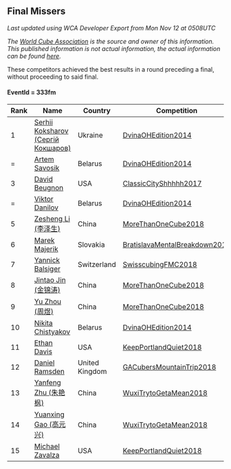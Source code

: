 ## Final Missers

*Last updated using WCA Developer Export from Mon Nov 12 at 0508UTC*

*The [World Cube Association](https://www.worldcubeassociation.org) is the source and owner of this information. This published information is not actual information, the actual information can be found [here](https://www.worldcubeassociation.org/results).*

These competitors achieved the best results in a round preceding a final, without proceeding to said final.

#### EventId = 333fm

|Rank|Name|Country|Competition|Result|  
|--|--|--|--|--|  
|1|[Serhii Koksharov (Сергій Кокшаров)](https://www.worldcubeassociation.org/persons/2013KOKS01)|Ukraine|[DvinaOHEdition2014](https://www.worldcubeassociation.org/competitions/DvinaOHEdition2014)|42.00|  
|=|[Artem Savosik](https://www.worldcubeassociation.org/persons/2013SAVO01)|Belarus|[DvinaOHEdition2014](https://www.worldcubeassociation.org/competitions/DvinaOHEdition2014)|42.00|  
|3|[David Beugnon](https://www.worldcubeassociation.org/persons/2015BEUG01)|USA|[ClassicCityShhhhh2017](https://www.worldcubeassociation.org/competitions/ClassicCityShhhhh2017)|42.67|  
|=|[Viktor Danilov](https://www.worldcubeassociation.org/persons/2012DANI01)|Belarus|[DvinaOHEdition2014](https://www.worldcubeassociation.org/competitions/DvinaOHEdition2014)|42.67|  
|5|[Zesheng Li (李泽生)](https://www.worldcubeassociation.org/persons/2016LIZE03)|China|[MoreThanOneCube2018](https://www.worldcubeassociation.org/competitions/MoreThanOneCube2018)|46.67|  
|6|[Marek Majerik](https://www.worldcubeassociation.org/persons/2015MAJE01)|Slovakia|[BratislavaMentalBreakdown2018](https://www.worldcubeassociation.org/competitions/BratislavaMentalBreakdown2018)|48.00|  
|7|[Yannick Balsiger](https://www.worldcubeassociation.org/persons/2017BALS01)|Switzerland|[SwisscubingFMC2018](https://www.worldcubeassociation.org/competitions/SwisscubingFMC2018)|48.33|  
|8|[Jintao Jin (金锦涛)](https://www.worldcubeassociation.org/persons/2017JINJ02)|China|[MoreThanOneCube2018](https://www.worldcubeassociation.org/competitions/MoreThanOneCube2018)|48.67|  
|9|[Yu Zhou (周煜)](https://www.worldcubeassociation.org/persons/2017YUZH03)|China|[MoreThanOneCube2018](https://www.worldcubeassociation.org/competitions/MoreThanOneCube2018)|49.33|  
|10|[Nikita Chistyakov](https://www.worldcubeassociation.org/persons/2014CHIS01)|Belarus|[DvinaOHEdition2014](https://www.worldcubeassociation.org/competitions/DvinaOHEdition2014)|49.67|  
|11|[Ethan Davis](https://www.worldcubeassociation.org/persons/2016DAVI02)|USA|[KeepPortlandQuiet2018](https://www.worldcubeassociation.org/competitions/KeepPortlandQuiet2018)|51.67|  
|12|[Daniel Ramsden](https://www.worldcubeassociation.org/persons/2017RAMS02)|United Kingdom|[GACubersMountainTrip2018](https://www.worldcubeassociation.org/competitions/GACubersMountainTrip2018)|54.00|  
|13|[Yanfeng Zhu (朱艳枫)](https://www.worldcubeassociation.org/persons/2013ZHUY02)|China|[WuxiTrytoGetaMean2018](https://www.worldcubeassociation.org/competitions/WuxiTrytoGetaMean2018)|56.67|  
|14|[Yuanxing Gao (高元兴)](https://www.worldcubeassociation.org/persons/2018GAOY04)|China|[WuxiTrytoGetaMean2018](https://www.worldcubeassociation.org/competitions/WuxiTrytoGetaMean2018)|57.67|  
|15|[Michael Zavalza](https://www.worldcubeassociation.org/persons/2012ZAVA01)|USA|[KeepPortlandQuiet2018](https://www.worldcubeassociation.org/competitions/KeepPortlandQuiet2018)|1:00.33|  
